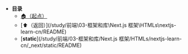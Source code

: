 * **目录**
  * [🏠（起点）](/study/README)
  * [⬆️（返回）](/study/前端\03-框架和库\Next.js 框架\HTMLs\nextjs-learn-cn/README)
  * [**static**](/study/前端/03-框架和库/Next.js 框架/HTMLs/nextjs-learn-cn/_next/static/README)